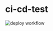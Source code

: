 # ci-cd-test

![deploy workflow](https://github.com/NagaraTech/ci-cd-test/actions/workflows/deploy-image.yml/badge.svg)
